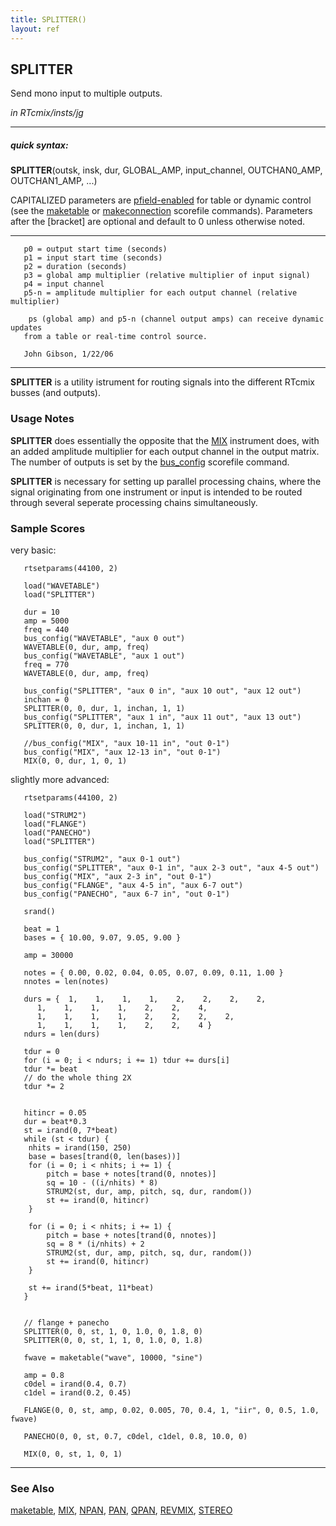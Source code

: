 ```yaml
---
title: SPLITTER()
layout: ref
---
```


## SPLITTER

Send mono input to multiple outputs.

*in RTcmix/insts/jg*  
  

-----

##### quick syntax:

**SPLITTER**(outsk, insk, dur, GLOBAL\_AMP, input\_channel,
OUTCHAN0\_AMP, OUTCHAN1\_AMP, ...)

CAPITALIZED parameters are [pfield-enabled](pfield-enabled.html) for
table or dynamic control (see the
[maketable](../scorefile/maketable.html) or
[makeconnection](../scorefile/makeconnection.html) scorefile
commands). Parameters after the \[bracket\] are optional and default to
0 unless otherwise noted.

-----

  

``` 
   p0 = output start time (seconds)
   p1 = input start time (seconds)
   p2 = duration (seconds)
   p3 = global amp multiplier (relative multiplier of input signal)
   p4 = input channel
   p5-n = amplitude multiplier for each output channel (relative multiplier)

    ps (global amp) and p5-n (channel output amps) can receive dynamic updates
   from a table or real-time control source.

   John Gibson, 1/22/06
```

  

-----

  
**SPLITTER** is a utility istrument for routing signals into the
different RTcmix busses (and outputs).

### Usage Notes

**SPLITTER** does essentially the opposite that the [MIX](MIX.html)
instrument does, with an added amplitude multiplier for each output
channel in the output matrix. The number of outputs is set by the
[bus\_config](../scorefile/bus_config.html) scorefile command.

**SPLITTER** is necessary for setting up parallel processing chains,
where the signal originating from one instrument or input is intended to
be routed through several seperate processing chains simultaneously.

### Sample Scores

very basic:

``` 
   rtsetparams(44100, 2)
   
   load("WAVETABLE")
   load("SPLITTER")
   
   dur = 10
   amp = 5000
   freq = 440
   bus_config("WAVETABLE", "aux 0 out")
   WAVETABLE(0, dur, amp, freq)
   bus_config("WAVETABLE", "aux 1 out")
   freq = 770
   WAVETABLE(0, dur, amp, freq)
   
   bus_config("SPLITTER", "aux 0 in", "aux 10 out", "aux 12 out")
   inchan = 0
   SPLITTER(0, 0, dur, 1, inchan, 1, 1)
   bus_config("SPLITTER", "aux 1 in", "aux 11 out", "aux 13 out")
   SPLITTER(0, 0, dur, 1, inchan, 1, 1)
   
   //bus_config("MIX", "aux 10-11 in", "out 0-1")
   bus_config("MIX", "aux 12-13 in", "out 0-1")
   MIX(0, 0, dur, 1, 0, 1)
```

  
  
slightly more advanced:

``` 
   rtsetparams(44100, 2)
   
   load("STRUM2")
   load("FLANGE")
   load("PANECHO")
   load("SPLITTER")
   
   bus_config("STRUM2", "aux 0-1 out")
   bus_config("SPLITTER", "aux 0-1 in", "aux 2-3 out", "aux 4-5 out")
   bus_config("MIX", "aux 2-3 in", "out 0-1")
   bus_config("FLANGE", "aux 4-5 in", "aux 6-7 out")
   bus_config("PANECHO", "aux 6-7 in", "out 0-1")
   
   srand()
   
   beat = 1
   bases = { 10.00, 9.07, 9.05, 9.00 }
   
   amp = 30000
   
   notes = { 0.00, 0.02, 0.04, 0.05, 0.07, 0.09, 0.11, 1.00 }
   nnotes = len(notes)
   
   durs = {  1,    1,    1,    1,    2,    2,    2,    2,
      1,    1,    1,    1,    2,    2,    4,
      1,    1,    1,    1,    2,    2,    2,    2,
      1,    1,    1,    1,    2,    2,    4 }
   ndurs = len(durs)
   
   tdur = 0 
   for (i = 0; i < ndurs; i += 1) tdur += durs[i]
   tdur *= beat
   // do the whole thing 2X
   tdur *= 2
   
   
   hitincr = 0.05
   dur = beat*0.3
   st = irand(0, 7*beat)
   while (st < tdur) {
    nhits = irand(150, 250)
    base = bases[trand(0, len(bases))]
    for (i = 0; i < nhits; i += 1) {
        pitch = base + notes[trand(0, nnotes)]
        sq = 10 - ((i/nhits) * 8)
        STRUM2(st, dur, amp, pitch, sq, dur, random())
        st += irand(0, hitincr)
    }
   
    for (i = 0; i < nhits; i += 1) {
        pitch = base + notes[trand(0, nnotes)]
        sq = 8 * (i/nhits) + 2
        STRUM2(st, dur, amp, pitch, sq, dur, random())
        st += irand(0, hitincr)
    }
   
    st += irand(5*beat, 11*beat)
   }
   
   
   // flange + panecho
   SPLITTER(0, 0, st, 1, 0, 1.0, 0, 1.8, 0)
   SPLITTER(0, 0, st, 1, 1, 0, 1.0, 0, 1.8)
   
   fwave = maketable("wave", 10000, "sine")
   
   amp = 0.8
   c0del = irand(0.4, 0.7)
   c1del = irand(0.2, 0.45)
   
   FLANGE(0, 0, st, amp, 0.02, 0.005, 70, 0.4, 1, "iir", 0, 0.5, 1.0, fwave)
   
   PANECHO(0, 0, st, 0.7, c0del, c1del, 0.8, 10.0, 0)
   
   MIX(0, 0, st, 1, 0, 1)
```

  

-----

### See Also

[maketable](../scorefile/maketable.html), [MIX](MIX.html),
[NPAN](NPAN.html), [PAN](PAN.html), [QPAN](QPAN.html),
[REVMIX](REVMIX.html), [STEREO](STEREO.html)
